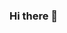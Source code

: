 ### Hi there 👋

<!--
**De-Bola/De-Bola** is a ✨ _special_ ✨ repository because its `README.md` (this file) appears on your GitHub profile.

Here are some ideas to get you started:

- 🔭 I’m currently working on ...
- 🌱 I’m currently learning ...
- 👯 I’m looking to collaborate on ...
- 🤔 I’m looking for help with ...
- 💬 Ask me about ...
- 📫 How to reach me: ...
- 😄 Pronouns: ...
- ⚡ Fun fact: ...
-->

<!--📈 My GitHub Stats-->

<!--<p align="center"> <img src="
 ![Bola's GitHub stats](https://github-readme-stats.vercel.app/api?username=De-Bola&show_icons=true&theme=tokyonight) <!--" alt="De-Bola" /> -->
  <!--you can use merko/dark/ radical/ merko/ gruvbox/ tokyonight/ onedark/ cobalt/ synthwave/highcontrast/ dracula-->
  
 <!--Adding private contributions count to total commits count-->
<!--<p align="center"> <img src="https://github-readme-stats.vercel.app/api?username=De-Bola&count_private=true&theme=tokyonight" alt="De-Bola" />-->
<!--
![Bola's GitHub stats](https://github-readme-stats.vercel.app/api?username=De-Bola&hide=contribs,prs&theme=tokyonight)-->
<!--Showing icons
![Bola's GitHub stats](https://github-readme-stats.vercel.app/api?username=De-Bola&show_icons=true&theme=tokyonight)-->
<!--theme colour change --> 
<!--![Bola's GitHub stats](https://github-readme-stats.vercel.app/api?username=De-Bola&show_icons=true&theme=tokyonight)-->
  
<!--merko/dark/ radical/ merko/ gruvbox/ tokyonight/ onedark/ cobalt/ synthwave/highcontrast/ dracula-->
